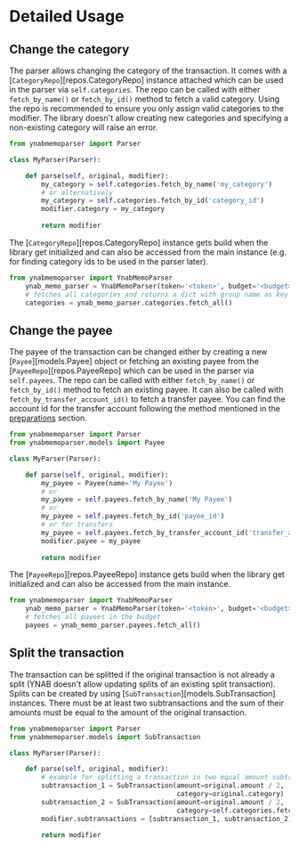 # Detailed Usage
## Change the category
The parser allows changing the category of the transaction. It comes with a [`CategoryRepo`][repos.CategoryRepo] 
instance attached which can be used in the parser via `self.categories`. The repo can be called with either 
`fetch_by_name()` or `fetch_by_id()` method to fetch a valid category. Using the repo is recommended to ensure you only
assign valid categories to the modifier. The library doesn't allow creating new categories and specifying a 
non-existing category will raise an error.
```py
from ynabmemoparser import Parser

class MyParser(Parser):

    def parse(self, original, modifier):
        my_category = self.categories.fetch_by_name('my_category')
        # or alternatively
        my_category = self.categories.fetch_by_id('category_id')
        modifier.category = my_category
        
        return modifier
```
The [`CategoryRepo`][repos.CategoryRepo] instance gets build when the library get initialized and can also be accessed 
from the main instance (e.g. for finding category ids to be used in the parser later). 

```py
from ynabmemoparser import YnabMemoParser
    ynab_memo_parser = YnabMemoParser(token='<token>', budget='<budget>', account='<account>')
    # fetches all categories and returns a dict with group name as key and list of categories as values
    categories = ynab_memo_parser.categories.fetch_all()
```

## Change the payee
The payee of the transaction can be changed either by creating a new [`Payee`][models.Payee] object or fetching an
existing payee from the [`PayeeRepo`][repos.PayeeRepo] which can be used in the parser via `self.payees`. The repo can 
be called with either `fetch_by_name()` or `fetch_by_id()` method to fetch an existing payee. It can also be called with
`fetch_by_transfer_account_id()` to fetch a transfer payee. You can find the account id for the transfer account 
following the method mentioned in the [preparations](#preparations) section.

```py
from ynabmemoparser import Parser
from ynabmemoparser.models import Payee

class MyParser(Parser):

    def parse(self, original, modifier):
        my_payee = Payee(name='My Payee')
        # or 
        my_payee = self.payees.fetch_by_name('My Payee')
        # or 
        my_payee = self.payees.fetch_by_id('payee_id')
        # or for transfers
        my_payee = self.payees.fetch_by_transfer_account_id('transfer_account_id')
        modifier.payee = my_payee
        
        return modifier
```
The [`PayeeRepo`][repos.PayeeRepo] instance gets build when the library get initialized and can also be accessed 
from the main instance. 

```py
from ynabmemoparser import YnabMemoParser
    ynab_memo_parser = YnabMemoParser(token='<token>', budget='<budget>', account='<account>')
    # fetches all payees in the budget
    payees = ynab_memo_parser.payees.fetch_all()
```

## Split the transaction
The transaction can be splitted if the original transaction is not already a split (YNAB doesn't allow updating splits 
of an existing split transaction). Splits can be created by using [`SubTransaction`][models.SubTransaction] instances.
There must be at least two subtransactions and the sum of their amounts must be equal to the amount of the original 
transaction.
```py
from ynabmemoparser import Parser
from ynabmemoparser.models import SubTransaction

class MyParser(Parser):

    def parse(self, original, modifier):
        # example for splitting a transaction in two equal amount subtransactions with different categories 
        subtransaction_1 = SubTransaction(amount=original.amount / 2,
                                          category=original.category)
        subtransaction_2 = SubTransaction(amount=original.amount / 2, 
                                          category=self.categories.fetch_by_name('My 2nd Category'))
        modifier.subtransactions = [subtransaction_1, subtransaction_2]
        
        return modifier
```


